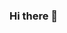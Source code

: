 ### Hi there 👋

<!--
**KetCode/KetCode** is a ✨ _special_ ✨ repository because its `README.md` (this file) appears on your GitHub profile.

Here are some ideas to get you started:

- 🔭 I’m currently working on ...
- 🌱 I’m currently learning ...
- 👯 I’m looking to collaborate on ...
- 🤔 I’m looking for help with ...
- 💬 Ask me about ...
- 📫 How to reach me: ...
- 😄 Pronouns: ...
- ⚡ Fun fact: ...
-->


<!--
### Hi there, I'm Kesse Matias 👋

#### About
I'm a Web/Frontend/Fullstack Developer. And, I'm studying web developer at [Rocketseat](https://rocketseat.com.br)

#### Current stack
- Main language: `Javascript`
-  Backend: : `Nodejs`
-  Frontend: : `Reactjs`, `HTML5`, `CSS3`, `Javascript`
-  Layout Design: `Figma`
-  Version code control: `Git & Github`
-  Tools: `Vscode`, `Markdown`
-  I'm mostly active within the 'Rocketseat Community'

#### Contacts

- Email: kesse.matias@hotmail.com
- Linkedin: https://www.linkedin.com/in/kesse-matias-a8647418b/
-->
